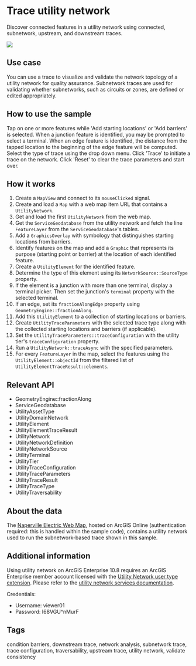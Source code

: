 # Trace utility network

Discover connected features in a utility network using connected, subnetwork, upstream, and downstream traces.

![](screenshot.png)

## Use case

You can use a trace to visualize and validate the network topology of a utility network for quality assurance. Subnetwork traces are used for validating whether subnetworks, such as circuits or zones, are defined or edited appropriately.

## How to use the sample

Tap on one or more features while 'Add starting locations' or 'Add barriers' is selected. When a junction feature is identified, you may be prompted to select a terminal. When an edge feature is identified, the distance from the tapped location to the beginning of the edge feature will be computed. Select the type of trace using the drop down menu. Click 'Trace' to initiate a trace on the network. Click 'Reset' to clear the trace parameters and start over.

## How it works

1. Create a `MapView` and connect to its `mouseClicked` signal.
2. Create and load a `Map` with a web map item URL that contains a `UtilityNetwork`.
3. Get and load the first `UtilityNetwork` from the web map.
4. Get the `ServiceGeodatabase` from the utility network and fetch the line `FeatureLayer` from the `ServiceGeodatabase`'s tables.
5. Add a `GraphicsOverlay` with symbology that distinguishes starting locations from barriers.
6. Identify features on the map and add a `Graphic` that represents its purpose (starting point or barrier) at the location of each identified feature.
7.  Create a `UtilityElement` for the identified feature.
8.  Determine the type of this element using its `NetworkSource::SourceType` property.
9.  If the element is a junction with more than one terminal, display a terminal picker. Then set the junction's `terminal` property with the selected terminal.
10.  If an edge, set its `fractionAlongEdge` property using `GeometryEngine::fractionAlong`.
11. Add this `UtilityElement` to a collection of starting locations or barriers.
12. Create `UtilityTraceParameters` with the selected trace type along with the collected starting locations and barriers (if applicable).
13. Set the `UtilityTraceParameters::traceConfiguration` with the utility tier's `traceConfiguration` property.
14. Run a `UtilityNetwork::traceAsync` with the specified parameters.
15. For every `FeatureLayer` in the map, select the features using the `UtilityElement::objectId` from the filtered list of `UtilityElementTraceResult::elements`.

## Relevant API

* GeometryEngine::fractionAlong
* ServiceGeodatabase
* UtilityAssetType
* UtilityDomainNetwork
* UtilityElement
* UtilityElementTraceResult
* UtilityNetwork
* UtilityNetworkDefinition
* UtilityNetworkSource
* UtilityTerminal
* UtilityTier
* UtilityTraceConfiguration
* UtilityTraceParameters
* UtilityTraceResult
* UtilityTraceType
* UtilityTraversability

## About the data

The [Naperville Electric Web Map](https://sampleserver7.arcgisonline.com/portal/home/item.html?id=be0e4637620a453584118107931f718b), hosted on ArcGIS Online (authentication required: this is handled within the sample code), contains a utility network used to run the subnetwork-based trace shown in this sample.

## Additional information

Using utility network on ArcGIS Enterprise 10.8 requires an ArcGIS Enterprise member account licensed with the [Utility Network user type extension](https://enterprise.arcgis.com/en/portal/latest/administer/windows/license-user-type-extensions.htm#ESRI_SECTION1_41D78AD9691B42E0A8C227C113C0C0BF). Please refer to the [utility network services documentation](https://enterprise.arcgis.com/en/server/latest/publish-services/windows/utility-network-services.htm).

Credentials:
* Username: viewer01
* Password: I68VGU^nMurF

## Tags

condition barriers, downstream trace, network analysis, subnetwork trace, trace configuration, traversability, upstream trace, utility network, validate consistency
